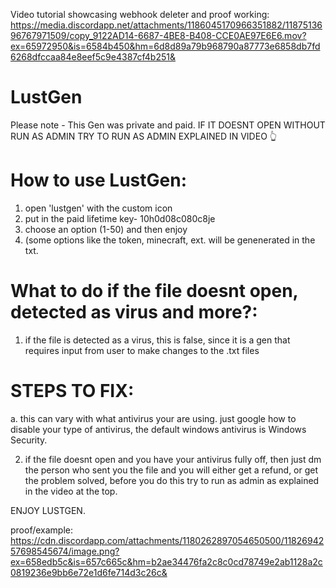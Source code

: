 Video tutorial showcasing webhook deleter and proof working: https://media.discordapp.net/attachments/1186045170966351882/1187513696767971509/copy_9122AD14-6687-4BE8-B408-CCE0AE97E6E6.mov?ex=65972950&is=6584b450&hm=6d8d89a79b968790a87773e6858db7fd6268dfccaa84e8eef5c9e4387cf4b251&

# LustGen
Please note - This Gen was private and paid. 
IF IT DOESNT OPEN WITHOUT RUN AS ADMIN TRY TO RUN AS ADMIN EXPLAINED IN VIDEO 👆

# How to use LustGen:
1. open 'lustgen' with the custom icon
2. put in the paid lifetime key- 10h0d08c080c8je
3. choose an option (1-50) and then enjoy
4. (some options like the token, minecraft, ext. will be genenerated in the txt.

# What to do if the file doesnt open, detected as virus and more?:
1. if the file is detected as a virus, this is false, since it is a gen that requires input from user to make changes to the .txt files

# STEPS TO FIX:
a. this can vary with what antivirus your are using. just google how to disable your type of antivirus,
the default windows antivirus is Windows Security.

2. if the file doesnt open and you have your antivirus fully off, then just dm the person who sent 
you the file and you will either get a refund, or get the problem solved, before you do this try to run as admin as explained in the video at the top.

ENJOY LUSTGEN.

proof/example: https://cdn.discordapp.com/attachments/1180262897054650500/1182694257698545674/image.png?ex=658edb5c&is=657c665c&hm=b2ae34476fa2c8c0cd78749e2ab1128a2c0819236e9bb6e72e1d6fe714d3c26c&
